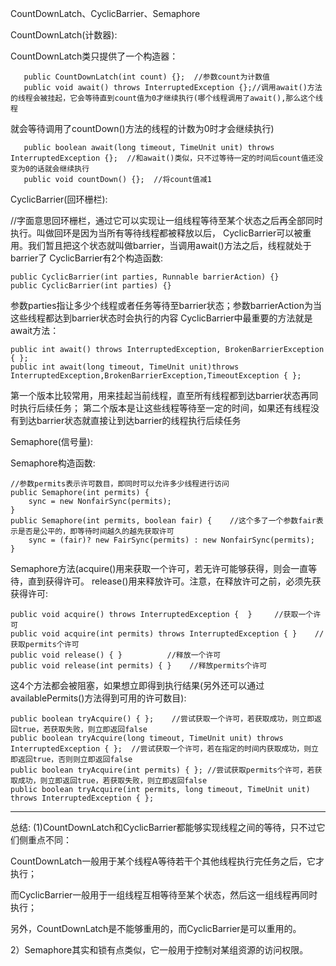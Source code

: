 CountDownLatch、CyclicBarrier、Semaphore

CountDownLatch(计数器):

   CountDownLatch类只提供了一个构造器：
    
       public CountDownLatch(int count) {};  //参数count为计数值
       public void await() throws InterruptedException {};//调用await()方法的线程会被挂起，它会等待直到count值为0才继续执行(哪个线程调用了await(),那么这个线程
     
   就会等待调用了countDown()方法的线程的计数为0时才会继续执行)
     
       public boolean await(long timeout, TimeUnit unit) throws InterruptedException {};  //和await()类似，只不过等待一定的时间后count值还没变为0的话就会继续执行
       public void countDown() {};  //将count值减1


CyclicBarrier(回环栅栏):

   //字面意思回环栅栏，通过它可以实现让一组线程等待至某个状态之后再全部同时执行。叫做回环是因为当所有等待线程都被释放以后，
    CyclicBarrier可以被重用。我们暂且把这个状态就叫做barrier，当调用await()方法之后，线程就处于barrier了
    CyclicBarrier有2个构造函数:
    
    public CyclicBarrier(int parties, Runnable barrierAction) {}
    public CyclicBarrier(int parties) {}
    
   参数parties指让多少个线程或者任务等待至barrier状态；参数barrierAction为当这些线程都达到barrier状态时会执行的内容
    CyclicBarrier中最重要的方法就是await方法：
    
    public int await() throws InterruptedException, BrokenBarrierException { };
    public int await(long timeout, TimeUnit unit)throws InterruptedException,BrokenBarrierException,TimeoutException { };
   
   第一个版本比较常用，用来挂起当前线程，直至所有线程都到达barrier状态再同时执行后续任务；
   第二个版本是让这些线程等待至一定的时间，如果还有线程没有到达barrier状态就直接让到达barrier的线程执行后续任务

Semaphore(信号量):

   Semaphore构造函数:
   
    //参数permits表示许可数目，即同时可以允许多少线程进行访问
    public Semaphore(int permits) {          
        sync = new NonfairSync(permits);
    }
    public Semaphore(int permits, boolean fair) {    //这个多了一个参数fair表示是否是公平的，即等待时间越久的越先获取许可
        sync = (fair)? new FairSync(permits) : new NonfairSync(permits);
    }

   Semaphore方法(acquire()用来获取一个许可，若无许可能够获得，则会一直等待，直到获得许可。
                 release()用来释放许可。注意，在释放许可之前，必须先获获得许可:
                 
    public void acquire() throws InterruptedException {  }     //获取一个许可
    public void acquire(int permits) throws InterruptedException { }    //获取permits个许可
    public void release() { }          //释放一个许可
    public void release(int permits) { }    //释放permits个许可
    
   这4个方法都会被阻塞，如果想立即得到执行结果(另外还可以通过availablePermits()方法得到可用的许可数目):
   
    public boolean tryAcquire() { };    //尝试获取一个许可，若获取成功，则立即返回true，若获取失败，则立即返回false
    public boolean tryAcquire(long timeout, TimeUnit unit) throws InterruptedException { };  //尝试获取一个许可，若在指定的时间内获取成功，则立即返回true，否则则立即返回false
    public boolean tryAcquire(int permits) { }; //尝试获取permits个许可，若获取成功，则立即返回true，若获取失败，则立即返回false
    public boolean tryAcquire(int permits, long timeout, TimeUnit unit) throws InterruptedException { };

-------------------------------------------------
总结:
(1)CountDownLatch和CyclicBarrier都能够实现线程之间的等待，只不过它们侧重点不同：

CountDownLatch一般用于某个线程A等待若干个其他线程执行完任务之后，它才执行；

而CyclicBarrier一般用于一组线程互相等待至某个状态，然后这一组线程再同时执行；

另外，CountDownLatch是不能够重用的，而CyclicBarrier是可以重用的。

2）Semaphore其实和锁有点类似，它一般用于控制对某组资源的访问权限。